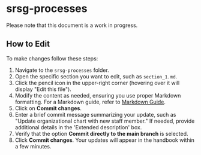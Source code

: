 # srsg-processes
Please note that this document is a work in progress.

## How to Edit

To make changes follow these steps:

1. Navigate to the `srsg-processes` folder.
2. Open the specific section you want to edit, such as `section_1.md`.
3. Click the pencil icon in the upper-right corner (hovering over it will display "Edit this file").
4. Modify the content as needed, ensuring you use proper Markdown formatting. For a Markdown guide, refer to [Markdown Guide](https://www.markdownguide.org/).
5. Click on **Commit changes**.
6. Enter a brief commit message summarizing your update, such as "Update organizational chart with new staff member." If needed, provide additional details in the 'Extended description' box.
7. Verify that the option **Commit directly to the main branch** is selected.
8. Click **Commit changes**. Your updates will appear in the handbook within a few minutes.
